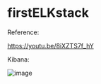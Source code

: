 # firstELKstack

Reference:

https://youtu.be/8iXZTS7f_hY

Kibana:

![image](https://user-images.githubusercontent.com/58724748/116388410-64622080-a84e-11eb-856e-70c55ce92323.png)

